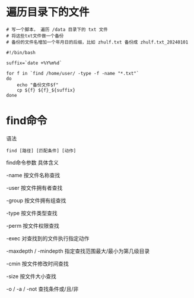 # 遍历目录下的文件

```shell
# 写一个脚本， 遍历 /data 目录下的 txt 文件
# 将这些txt文件做一个备份
# 备份的文件名增加一个年月日的后缀，比如 zhulf.txt 备份成 zhulf.txt_20240101

#!/bin/bash

suffix=`date +%Y%m%d`

for f in `find /home/user/ -type -f -name "*.txt"`
do
    echo "备份文件$f"
    cp ${f} ${f}_${suffix}
done
```

# find命令

语法 

```
find [路径] [匹配条件] [动作]
```

find命令参数 具体含义

-name 按文件名称查找

-user 按文件拥有者查找

-group 按文件拥有组查找

-type 按文件类型查找

-perm 按文件权限查找

-exec 对查找到的文件执行指定动作

-maxdepth / -mindepth 指定查找范围最大/最小为第几级目录

-cmin 按文件修改时间查找

-size 按文件大小查找

-o / -a / -not 查找条件或/且/非

